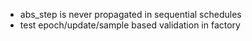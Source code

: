 - abs_step is never propagated in sequential schedules
- test epoch/update/sample based validation in factory